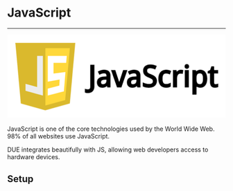 # JavaScript

---

![JavaSript](../images/javascript.png)

JavaScript is one of the core technologies used by the World Wide Web. 98% of all websites use JavaScript. 

DUE integrates beautifully with JS, allowing web developers access to hardware devices. 

## Setup